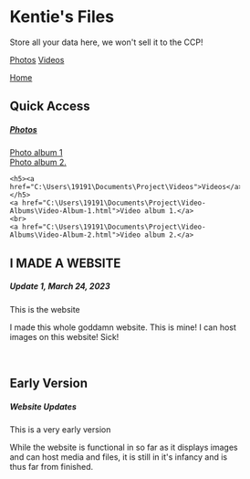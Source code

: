 <html lang="en">
<head>
<title>Page Title</title>
<meta charset="UTF-8">
<meta name="viewport" content="width=device-width, initial-scale=1">
<style>
* {
  box-sizing: border-box;
}

body {
  font-family: Arial, Helvetica, sans-serif;
  margin: 0;
}

/* Style the header */
.header {
  padding: 140px;
  display: block;
  text-align: center;
  background-image: url('https://drive.google.com/uc?export=view&id=1IIY94zewCwJIeU4lJ5fbcJ1dQCajsZia');
  background-repeat: no-repeat;
  background-attachment: fixed; 
  background-size: 100% 100%;
  color: black;
}

/* Increase the font size of the h1 element */
.header h1 {
  font-size: 40px;
}

/* Style the top navigation bar */
.navbar {
  overflow: hidden;
  background-color: black;
}

/* Style the navigation bar links */
.navbar a {
  float: left;
  display: block;
  color: white;
  text-align: center;
  padding: 14px 20px;
  text-decoration: none;
}

/* Right-aligned link */
.navbar a.right {
  float: right;
}

/* Change color on hover */
.navbar a:hover {
  background-color: #bf9cfb;
  color: whtie;
}

/* Column container */
.row {  
  display: flex;
  flex-wrap: wrap;
}

/* Create two unequal columns that sits next to each other */
/* Sidebar/left column */
.side {
  flex: 30%;
  background-color: #e4d5fd;
  padding: 20px;
}

.main p, h1, h2, h5 {
  color: black;
  opacity: 1;
  display: block;
  text-align: left;
  padding: 14px 20px;
  text-decoration: none;
}

/* Main column */
.main {   
  flex: 70%;
  background-color: #f0e8fe;
  padding: 20px;
}

/* Fake image, just for this example */
.fakeimg {
  background-color: #aaa;
  width: 100%;
  padding: 20px;
}

/* Footer */
.footer {
  padding: 40px;
  text-align: center;
  background-image: url('./Dog.jpg');
  background-attachment: fixed; 
  background-size: 10% 10%;
}

/* Responsive layout - when the screen is less than 700px wide, make the two columns stack on top of each other instead of next to each other */
@media screen and (max-width: 700px) {
  .row {   
    flex-direction: column;
  }
}

/* Responsive layout - when the screen is less than 400px wide, make the navigation links stack on top of each other instead of next to each other */
@media screen and (max-width: 400px) {
  .navbar a {
    float: none;
    width:100%;
  }
}
</style>
</head>
<body>

<div class="header">
  <h1>Kentie's Files</h1>
  <p>Store all your data here, we won't sell it to the CCP!</p>
</div>

<div class="navbar">
  <a href="C:\Users\19191\Documents\Project\Photos.html">Photos</a>
  <a href="C:\Users\19191\Documents\Project\Videos.html">Videos</a>

<!--a href="https://kentyfiles.w3spaces-preview.com/Files/Files.html">Files</a> -->

  <a href="C:\Users\19191\Documents\Project\Home" class="right">Home</a>
</div>

<div class="row">
  <div class="side">
    <h2>Quick Access</h2>
    <h5><a href="C:\Users\19191\Documents\Project\Photos">Photos</a></h5>
    <a href="C:\Users\19191\Documents\Project\Photo-Albums\Photo-Album-1.html">Photo album 1</a>
    <br>
    <a href="C:\Users\19191\Documents\Project\Photo-Albums\Photo-Album-2.html">Photo album 2.</a>

    <h5><a href="C:\Users\19191\Documents\Project\Videos">Videos</a></h5>
    <a href="C:\Users\19191\Documents\Project\Video-Albums\Video-Album-1.html">Video album 1.</a>
    <br>
    <a href="C:\Users\19191\Documents\Project\Video-Albums\Video-Album-2.html">Video album 2.</a>

<!--
    h5>a href="https://kentyfiles.w3spaces-preview.com/Files/Files.html">Files</a></h5>
    a href="https://kentyfiles.w3spaces-preview.com/Files/Folder-1/Folder-1.html">Folder 1.</a>
    br>
    a href="https://kentyfiles.w3spaces-preview.com/Files/Folder-2/Folder-2.html">Folder 2.</a>
-->

  </div>
  <div class="main">
    <h2>I MADE A WEBSITE</h2>
    <h5>Update 1, March 24, 2023</h5>
    <p>This is the website</p>
    <p>I made this whole goddamn website. This is mine! I can host images on this website! Sick!</p>
    <br>
    <h2>Early Version</h2>
    <h5>Website Updates</h5>
    <p>This is a very early version</p>
    <p>While the website is functional in so far as it displays images and can host media and files, it is still in it's infancy and is thus far from finished.</p>
  </div>
</div>

<div class="footer">
</div>

</body>
</html>
